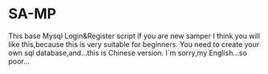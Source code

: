 # SA-MP
This base Mysql Login&Register script
if you are new samper I think you will like this,because this is very suitable for beginners.
You need to create your own sql database,and...this is Chinese version.
I`m sorry,my English...so poor...
